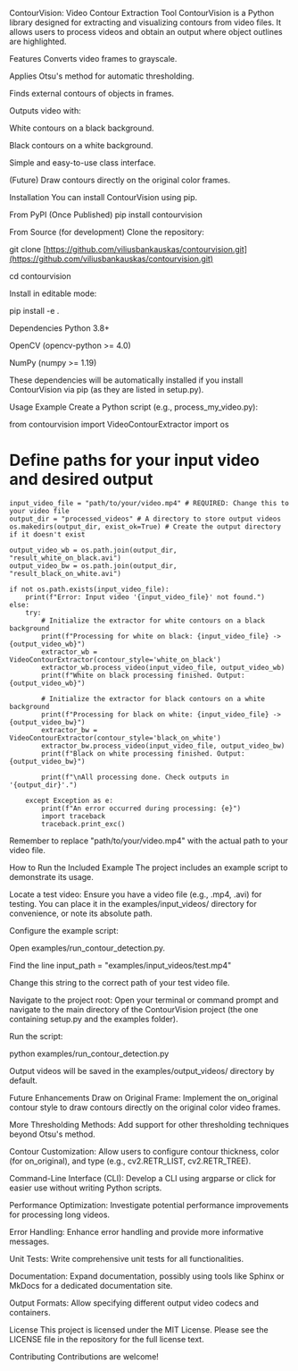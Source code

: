 ContourVision: Video Contour Extraction Tool
ContourVision is a Python library designed for extracting and visualizing contours from video files. It allows users to process videos and obtain an output where object outlines are highlighted.

Features
Converts video frames to grayscale.

Applies Otsu's method for automatic thresholding.

Finds external contours of objects in frames.

Outputs video with:

White contours on a black background.

Black contours on a white background.

Simple and easy-to-use class interface.

(Future) Draw contours directly on the original color frames.

Installation
You can install ContourVision using pip.

From PyPI (Once Published)
pip install contourvision

From Source (for development)
Clone the repository:

git clone [https://github.com/viliusbankauskas/contourvision.git](https://github.com/viliusbankauskas/contourvision.git) 

cd contourvision

Install in editable mode:

pip install -e .

Dependencies
Python 3.8+

OpenCV (opencv-python >= 4.0)

NumPy (numpy >= 1.19)

These dependencies will be automatically installed if you install ContourVision via pip (as they are listed in setup.py).

Usage Example
Create a Python script (e.g., process_my_video.py):

from contourvision import VideoContourExtractor
import os

# Define paths for your input video and desired output
    input_video_file = "path/to/your/video.mp4" # REQUIRED: Change this to your video file
    output_dir = "processed_videos" # A directory to store output videos
    os.makedirs(output_dir, exist_ok=True) # Create the output directory if it doesn't exist

    output_video_wb = os.path.join(output_dir, "result_white_on_black.avi")
    output_video_bw = os.path.join(output_dir, "result_black_on_white.avi")

    if not os.path.exists(input_video_file):
        print(f"Error: Input video '{input_video_file}' not found.")
    else:
        try:
            # Initialize the extractor for white contours on a black background
            print(f"Processing for white on black: {input_video_file} -> {output_video_wb}")
            extractor_wb = VideoContourExtractor(contour_style='white_on_black')
            extractor_wb.process_video(input_video_file, output_video_wb)
            print(f"White on black processing finished. Output: {output_video_wb}")

            # Initialize the extractor for black contours on a white background
            print(f"Processing for black on white: {input_video_file} -> {output_video_bw}")
            extractor_bw = VideoContourExtractor(contour_style='black_on_white')
            extractor_bw.process_video(input_video_file, output_video_bw)
            print(f"Black on white processing finished. Output: {output_video_bw}")

            print(f"\nAll processing done. Check outputs in '{output_dir}'.")

        except Exception as e:
            print(f"An error occurred during processing: {e}")
            import traceback
            traceback.print_exc()

Remember to replace "path/to/your/video.mp4" with the actual path to your video file.

How to Run the Included Example
The project includes an example script to demonstrate its usage.

Locate a test video: Ensure you have a video file (e.g., .mp4, .avi) for testing. You can place it in the examples/input_videos/ directory for convenience, or note its absolute path.

Configure the example script:

Open examples/run_contour_detection.py.

Find the line input_path = "examples/input_videos/test.mp4" 

Change this string to the correct path of your test video file.

Navigate to the project root: Open your terminal or command prompt and navigate to the main directory of the ContourVision project (the one containing setup.py and the examples folder).

Run the script:

python examples/run_contour_detection.py

Output videos will be saved in the examples/output_videos/ directory by default.

Future Enhancements
Draw on Original Frame: Implement the on_original contour style to draw contours directly on the original color video frames.

More Thresholding Methods: Add support for other thresholding techniques beyond Otsu's method.

Contour Customization: Allow users to configure contour thickness, color (for on_original), and type (e.g., cv2.RETR_LIST, cv2.RETR_TREE).

Command-Line Interface (CLI): Develop a CLI using argparse or click for easier use without writing Python scripts.

Performance Optimization: Investigate potential performance improvements for processing long videos.

Error Handling: Enhance error handling and provide more informative messages.

Unit Tests: Write comprehensive unit tests for all functionalities.

Documentation: Expand documentation, possibly using tools like Sphinx or MkDocs for a dedicated documentation site.

Output Formats: Allow specifying different output video codecs and containers.

License
This project is licensed under the MIT License. Please see the LICENSE file in the repository for the full license text.

Contributing
Contributions are welcome!